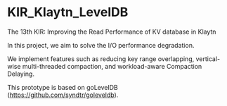 # KIR_Klaytn_LevelDB
The 13th KIR: Improving the Read Performance of KV database in Klaytn

In this project, we aim to solve the I/O performance degradation. 

We implement features such as reducing key range overlapping, vertical-wise multi-threaded compaction, and workload-aware Compaction Delaying.

This prototype is based on goLevelDB (https://github.com/syndtr/goleveldb).
